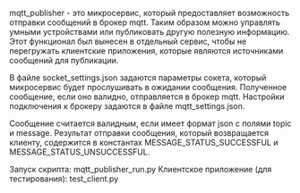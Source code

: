 mqtt_publisher - это микросервис, который предоставляет возможность отправки сообщений в брокер mqtt. Таким образом можно управлять умными устройствами или публиковать другую полезную информацию. Этот функционал был вынесен в отдельный сервис, чтобы не перегружать клиентские приложения, которые являются источниками сообщений для публикации.

В файле socket_settings.json задаются параметры сокета, который микросервис будет прослушивать в ожидании сообщения. Полученное сообщение, если оно валидно, отправляется в брокер mqtt. Настройки подключения к брокеру задаются в файле mqtt_settings.json.

Сообщение считается валидным, если имеет формат json c полями topic и message. Результат отправки сообщения, который возвращается клиенту, содержится в константах MESSAGE_STATUS_SUCCESSFUL и MESSAGE_STATUS_UNSUCCESSFUL.

Запуск скрипта: mqtt_publisher_run.py
Клиентское приложение (для тестирования): test_client.py
